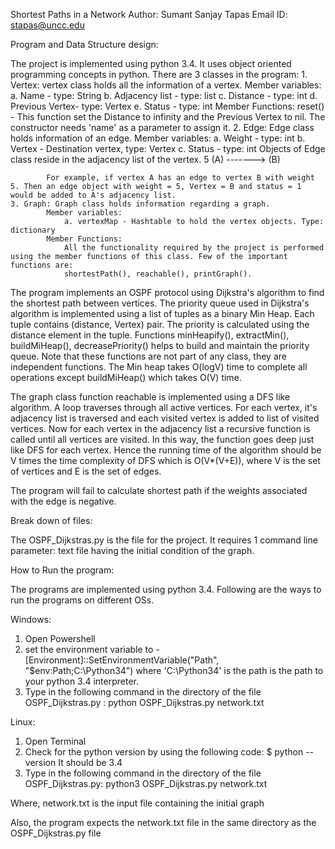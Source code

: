 Shortest Paths in a Network
Author: Sumant Sanjay Tapas
Email ID: stapas@uncc.edu

Program and Data Structure design:

The project is implemented using python 3.4. It uses object oriented programming concepts in python.
There are 3 classes in the program:
	1. Vertex: vertex class holds all the information of a vertex. 
			Member variables:	
				a. Name - type: String
				b. Adjacency list - type: list 
				c. Distance - type: int
				d. Previous Vertex- type: Vertex
				e. Status - type: int
			Member Functions:
				reset() - This function set the Distance to infinity and the Previous Vertex to nil.
		The constructor needs 'name' as a parameter to assign it.
	2. Edge: Edge class holds information of an edge. 
			Member variables:
				a. Weight - type: int
				b. Vertex - Destination vertex, type: Vertex 
				c. Status - type: int
			Objects of Edge class reside in the adjacency list of the vertex.
			       5
			(A) -------> (B)
			
			For example, if vertex A has an edge to vertex B with weight 5. Then an edge object with weight = 5, Vertex = B and status = 1 would be added to A's adjacency list.
	3. Graph: Graph class holds information regarding a graph.
			Member variables:
				a. vertexMap - Hashtable to hold the vertex objects. Type: dictionary
			Member Functions:
				All the functionality required by the project is performed using the member functions of this class. Few of the important functions are:
				shortestPath(), reachable(), printGraph().
				
The program implements an OSPF protocol using Dijkstra's algorithm to find the shortest path between vertices. The priority queue used in Dijkstra's algorithm is implemented using a list of tuples as a binary Min Heap. Each tuple contains (distance, Vertex) pair. The priority is calculated using the distance element in the tuple. Functions minHeapify(), extractMin(), buildMiHeap(), decreasePriority() helps to build and maintain the priority queue. Note that these functions are not part of any class, they are independent functions. The Min heap takes O(logV) time to complete all operations except buildMiHeap() which takes O(V) time. 

The graph class function reachable is implemented using a DFS like algorithm. A loop traverses through all active vertices. For each vertex, it's adjacency list is traversed and each visited vertex is added to list of visited vertices. Now for each vertex in the adjacency list a recursive function is called until all vertices are visited. In this way, the function goes deep just like DFS for each vertex. Hence the running time of the algorithm should be V times the time complexity of DFS which is O(V*(V+E)), where V is the set of vertices and E is the set of edges.   

The program will fail to calculate shortest path if the weights associated with the edge is negative.
				
Break down of files:

The OSPF_Dijkstras.py is the file for the project. It requires 1 command line parameter: text file having the initial condition of the graph.  

How to Run the program:

The programs are implemented using python 3.4. Following are the ways to run the programs on different OSs.  

Windows:
1. Open Powershell
2. set the environment variable to - [Environment]::SetEnvironmentVariable("Path", "$env:Path;C:\Python34") where 
   'C:\Python34' is the path is the path to your python 3.4 interpreter.
3. Type in the following command in the directory of the file OSPF_Dijkstras.py : python OSPF_Dijkstras.py network.txt

Linux:
1. Open Terminal
2. Check for the python version by using the following code:
   $ python --version
   It should be 3.4   
3. Type in the following command in the directory of the file OSPF_Dijkstras.py: python3 OSPF_Dijkstras.py network.txt 

   
Where, network.txt is the input file containing the initial graph

Also, the program expects the network.txt file in the same directory as the OSPF_Dijkstras.py file
